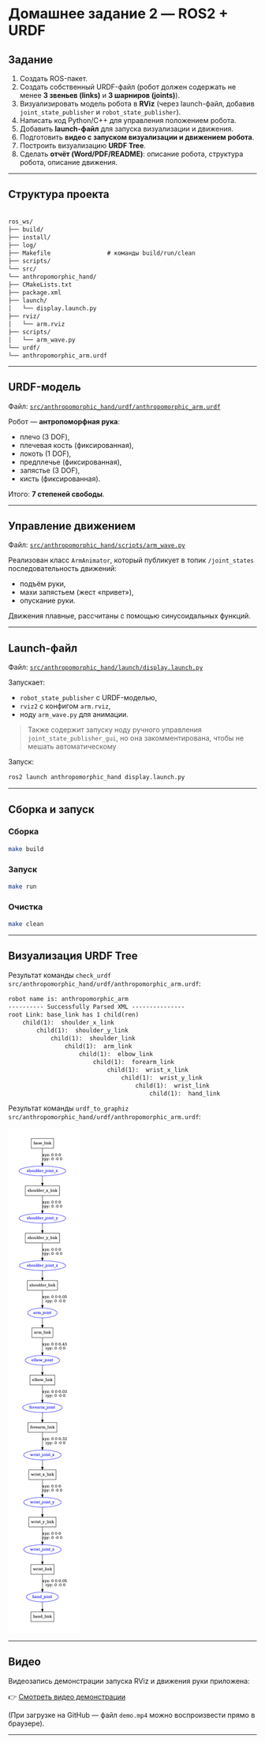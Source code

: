 # Домашнее задание 2 — ROS2 + URDF

## Задание
1. Создать ROS-пакет.  
2. Создать собственный URDF-файл (робот должен содержать не менее **3 звеньев (links)** и **3 шарниров (joints)**).  
3. Визуализировать модель робота в **RViz** (через launch-файл, добавив `joint_state_publisher` и `robot_state_publisher`).  
4. Написать код Python/C++ для управления положением робота.  
5. Добавить **launch-файл** для запуска визуализации и движения.  
6. Подготовить **видео с запуском визуализации и движением робота**.  
7. Построить визуализацию **URDF Tree**.  
8. Сделать **отчёт (Word/PDF/README)**: описание робота, структура робота, описание движения.  
---

## Структура проекта
```

ros_ws/
├── build/
├── install/
├── log/
├── Makefile                # команды build/run/clean
├── scripts/
└── src/
└── anthropomorphic_hand/
├── CMakeLists.txt
├── package.xml
├── launch/
│   └── display.launch.py
├── rviz/
│   └── arm.rviz
├── scripts/
│   └── arm_wave.py
└── urdf/
└── anthropomorphic_arm.urdf

````

---

## URDF-модель
Файл: [`src/anthropomorphic_hand/urdf/anthropomorphic_arm.urdf`](src/anthropomorphic_hand/urdf/anthropomorphic_arm.urdf)  

Робот — **антропоморфная рука**:  
- плечо (3 DOF),  
- плечевая кость (фиксированная),  
- локоть (1 DOF),  
- предплечье (фиксированная),  
- запястье (3 DOF),  
- кисть (фиксированная).  

Итого: **7 степеней свободы**.  

---

## Управление движением
Файл: [`src/anthropomorphic_hand/scripts/arm_wave.py`](src/anthropomorphic_hand/scripts/arm_wave.py)  

Реализован класс `ArmAnimator`, который публикует в топик `/joint_states` последовательность движений:  
- подъём руки,  
- махи запястьем (жест «привет»),  
- опускание руки.  

Движения плавные, рассчитаны с помощью синусоидальных функций.

---

## Launch-файл
Файл: [`src/anthropomorphic_hand/launch/display.launch.py`](src/anthropomorphic_hand/launch/display.launch.py)  

Запускает:  
- `robot_state_publisher` с URDF-моделью,  
- `rviz2` с конфигом `arm.rviz`,  
- ноду `arm_wave.py` для анимации.  

> Также содержит запуску ноду ручного управления `joint_state_publisher_gui`, но она закомментирована, чтобы не мешать автоматическому

Запуск:
```bash
ros2 launch anthropomorphic_hand display.launch.py
````

---

## Сборка и запуск

### Сборка

```bash
make build
```

### Запуск

```bash
make run
```

### Очистка

```bash
make clean
```

---

## Визуализация URDF Tree

Результат команды `check_urdf src/anthropomorphic_hand/urdf/anthropomorphic_arm.urdf`:

```
robot name is: anthropomorphic_arm
---------- Successfully Parsed XML ---------------
root Link: base_link has 1 child(ren)
    child(1):  shoulder_x_link
        child(1):  shoulder_y_link
            child(1):  shoulder_link
                child(1):  arm_link
                    child(1):  elbow_link
                        child(1):  forearm_link
                            child(1):  wrist_x_link
                                child(1):  wrist_y_link
                                    child(1):  wrist_link
                                        child(1):  hand_link
```

Результат команды `urdf_to_graphiz src/anthropomorphic_hand/urdf/anthropomorphic_arm.urdf`:

![URDF Tree](docs/anthropomorphic_arm.png)

---

## Видео

Видеозапись демонстрации запуска RViz и движения руки приложена:

👉 [Смотреть видео демонстрации](docs/demo.mp4)

(При загрузке на GitHub — файл `demo.mp4` можно воспроизвести прямо в браузере).

---
